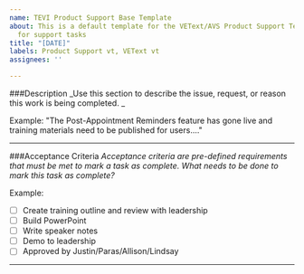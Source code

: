 ```yaml
---
name: TEVI Product Support Base Template
about: This is a default template for the VEText/AVS Product Support Team to follow
  for support tasks
title: "[DATE]"
labels: Product Support vt, VEText vt
assignees: ''

---
```


###Description
_Use this section to describe the issue, request, or reason this work is being completed. _

Example: "The Post-Appointment Reminders feature has gone live and training materials need to be published for users...."

---

###Acceptance Criteria
_Acceptance criteria are pre-defined requirements that must be met to mark a task as complete. What needs to be done to mark this task as complete?_

Example: 
- [ ] Create training outline and review with leadership
- [ ] Build PowerPoint
- [ ] Write speaker notes
- [ ] Demo to leadership
- [ ] Approved by Justin/Paras/Allison/Lindsay
---
